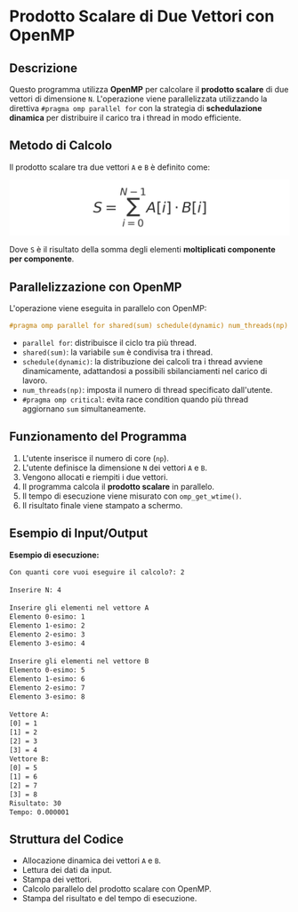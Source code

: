 # Prodotto Scalare di Due Vettori con OpenMP

## Descrizione
Questo programma utilizza **OpenMP** per calcolare il **prodotto scalare** di due vettori di dimensione `N`. L'operazione viene parallelizzata utilizzando la direttiva `#pragma omp parallel for` con la strategia di **schedulazione dinamica** per distribuire il carico tra i thread in modo efficiente.

## Metodo di Calcolo
Il prodotto scalare tra due vettori `A` e `B` è definito come:

![Formula del Prodotto Scalare](prodotto_scalare_formula.png)

Dove `S` è il risultato della somma degli elementi **moltiplicati componente per componente**.

## Parallelizzazione con OpenMP
L'operazione viene eseguita in parallelo con OpenMP:
```c
#pragma omp parallel for shared(sum) schedule(dynamic) num_threads(np)
```
- `parallel for`: distribuisce il ciclo tra più thread.
- `shared(sum)`: la variabile `sum` è condivisa tra i thread.
- `schedule(dynamic)`: la distribuzione dei calcoli tra i thread avviene dinamicamente, adattandosi a possibili sbilanciamenti nel carico di lavoro.
- `num_threads(np)`: imposta il numero di thread specificato dall'utente.
- `#pragma omp critical`: evita race condition quando più thread aggiornano `sum` simultaneamente.

## Funzionamento del Programma
1. L'utente inserisce il numero di core (`np`).
2. L'utente definisce la dimensione `N` dei vettori `A` e `B`.
3. Vengono allocati e riempiti i due vettori.
4. Il programma calcola il **prodotto scalare** in parallelo.
5. Il tempo di esecuzione viene misurato con `omp_get_wtime()`.
6. Il risultato finale viene stampato a schermo.

## Esempio di Input/Output
**Esempio di esecuzione:**
```
Con quanti core vuoi eseguire il calcolo?: 2

Inserire N: 4

Inserire gli elementi nel vettore A
Elemento 0-esimo: 1
Elemento 1-esimo: 2
Elemento 2-esimo: 3
Elemento 3-esimo: 4

Inserire gli elementi nel vettore B
Elemento 0-esimo: 5
Elemento 1-esimo: 6
Elemento 2-esimo: 7
Elemento 3-esimo: 8

Vettore A:
[0] = 1
[1] = 2
[2] = 3
[3] = 4
Vettore B:
[0] = 5
[1] = 6
[2] = 7
[3] = 8
Risultato: 30
Tempo: 0.000001
```

## Struttura del Codice
- Allocazione dinamica dei vettori `A` e `B`.
- Lettura dei dati da input.
- Stampa dei vettori.
- Calcolo parallelo del prodotto scalare con OpenMP.
- Stampa del risultato e del tempo di esecuzione.


